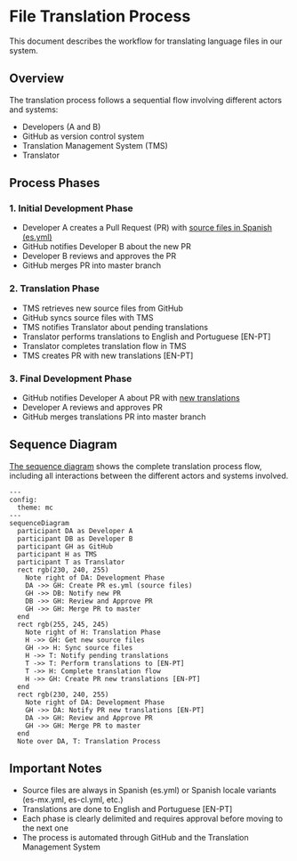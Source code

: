 # File Translation Process

This document describes the workflow for translating language files in our system.

## Overview

The translation process follows a sequential flow involving different actors and systems:
- Developers (A and B)
- GitHub as version control system
- Translation Management System (TMS)
- Translator

## Process Phases

### 1. Initial Development Phase
- Developer A creates a Pull Request (PR) with [source files in Spanish (es.yml)](/docs/files/README.en.md#source-files)
- GitHub notifies Developer B about the new PR
- Developer B reviews and approves the PR
- GitHub merges PR into master branch

### 2. Translation Phase
- TMS retrieves new source files from GitHub
- GitHub syncs source files with TMS
- TMS notifies Translator about pending translations
- Translator performs translations to English and Portuguese [EN-PT]
- Translator completes translation flow in TMS
- TMS creates PR with new translations [EN-PT]

### 3. Final Development Phase
- GitHub notifies Developer A about PR with [new translations](/docs/files/README.en.md#target-files)
- Developer A reviews and approves PR
- GitHub merges translations PR into master branch

## Sequence Diagram

[The sequence diagram](/docs/assets/seq-diagram.en.png) shows the complete translation process flow, including all interactions between the different actors and systems involved.

```mermaid
---
config:
  theme: mc
---
sequenceDiagram
  participant DA as Developer A
  participant DB as Developer B
  participant GH as GitHub
  participant H as TMS
  participant T as Translator
  rect rgb(230, 240, 255)
    Note right of DA: Development Phase
    DA ->> GH: Create PR es.yml (source files)
    GH ->> DB: Notify new PR
    DB ->> GH: Review and Approve PR
    GH ->> GH: Merge PR to master
  end
  rect rgb(255, 245, 245)
    Note right of H: Translation Phase
    H ->> GH: Get new source files
    GH ->> H: Sync source files
    H ->> T: Notify pending translations
    T ->> T: Perform translations to [EN-PT]
    T ->> H: Complete translation flow
    H ->> GH: Create PR new translations [EN-PT]
  end
  rect rgb(230, 240, 255)
    Note right of DA: Development Phase
    GH ->> DA: Notify PR new translations [EN-PT]
    DA ->> GH: Review and Approve PR
    GH ->> GH: Merge PR to master
  end
  Note over DA, T: Translation Process
```

## Important Notes
- Source files are always in Spanish (es.yml) or Spanish locale variants (es-mx.yml, es-cl.yml, etc.)
- Translations are done to English and Portuguese [EN-PT]
- Each phase is clearly delimited and requires approval before moving to the next one
- The process is automated through GitHub and the Translation Management System
